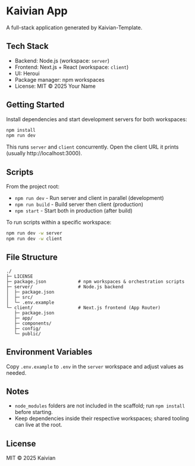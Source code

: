 # Kaivian App

A full-stack application generated by Kaivian-Template.

## Tech Stack
- Backend: Node.js (workspace: `server`)
- Frontend: Next.js + React (workspace: `client`)
- UI: Heroui
- Package manager: npm workspaces
- License: MIT © 2025 Your Name

## Getting Started
Install dependencies and start development servers for both workspaces:
```bash
npm install
npm run dev
```

This runs `server` and `client` concurrently. Open the client URL it prints (usually http://localhost:3000).

## Scripts
From the project root:
- `npm run dev`   - Run server and client in parallel (development)
- `npm run build` - Build server then client (production)
- `npm start`     - Start both in production (after build)

To run scripts within a specific workspace:
```bash
npm run dev -w server
npm run dev -w client
```

## File Structure
```
./
├─ LICENSE
├─ package.json            # npm workspaces & orchestration scripts
├─ server/                 # Node.js backend
│  ├─ package.json
│  ├─ src/
│  └─ .env.example
└─ client/                 # Next.js frontend (App Router)
   ├─ package.json
   ├─ app/
   ├─ components/
   ├─ config/
   └─ public/
```

## Environment Variables
Copy `.env.example` to `.env` in the `server` workspace and adjust values as needed.

## Notes
- `node_modules` folders are not included in the scaffold; run `npm install` before starting.
- Keep dependencies inside their respective workspaces; shared tooling can live at the root.

## License
MIT © 2025 Kaivian
